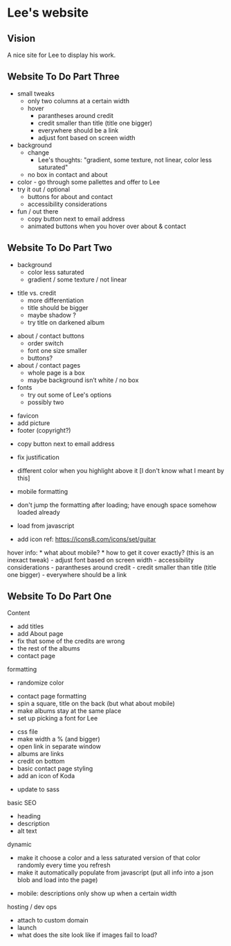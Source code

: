 # Lee's website

## Vision
A nice site for Lee to display his work.

## Website To Do Part Three
- small tweaks
    * only two columns at a certain width
    * hover
        * parantheses around credit 
        * credit smaller than title (title one bigger)
        * everywhere should be a link
        * adjust font based on screen width
- background
    - change
        - Lee's thoughts: "gradient, some texture, not linear, color less saturated"
    * no box in contact and about
- color - go through some pallettes and offer to Lee
- try it out / optional
    - buttons for about and contact
    - accessibility considerations
- fun / out there
    - copy button next to email address
    - animated buttons when you hover over about & contact

## Website To Do Part Two
- background
    - color less saturated
    - gradient / some texture / not linear
* title vs. credit
    * more differentiation
    * title should be bigger
    * maybe shadow ? 
    * try title on darkened album
- about / contact buttons
    * order switch
    * font one size smaller
    - buttons?
- about / contact pages
    - whole page is a box
    - maybe background isn’t white / no box
- fonts
    * try out some of Lee's options
    * possibly two
* favicon
* add picture
* footer (copyright?)
- copy button next to email address
* fix justification
- different color when you highlight above it [I don't know what I meant by this]

- mobile formatting
- don't jump the formatting after loading; have enough space somehow loaded already
- load from javascript
* add icon ref: https://icons8.com/icons/set/guitar

hover info:
    * what about mobile?
    * how to get it cover exactly? (this is an inexact tweak)
    - adjust font based on screen width
    - accessibility considerations
    - parantheses around credit 
    - credit smaller than title (title one bigger)
    - everywhere should be a link


## Website To Do Part One
Content
* add titles
* add About page
* fix that some of the credits are wrong
* the rest of the albums
* contact page

formatting
* randomize color
- contact page formatting
- spin a square, title on the back (but what about mobile)
- make albums stay at the same place
- set up picking a font for Lee
* css file
* make width a % (and bigger)
* open link in separate window
* albums are links
* credit on bottom
* basic contact page styling
* add an icon of Koda
- update to sass

basic SEO
- heading
- description
- alt text

dynamic
- make it choose a color and a less saturated version of that color randomly every time you refresh
- make it automatically populate from javascript (put all info into a json blob and load into the page)
* mobile: descriptions only show up when a certain width

hosting / dev ops
- attach to custom domain
- launch
- what does the site look like if images fail to load?

